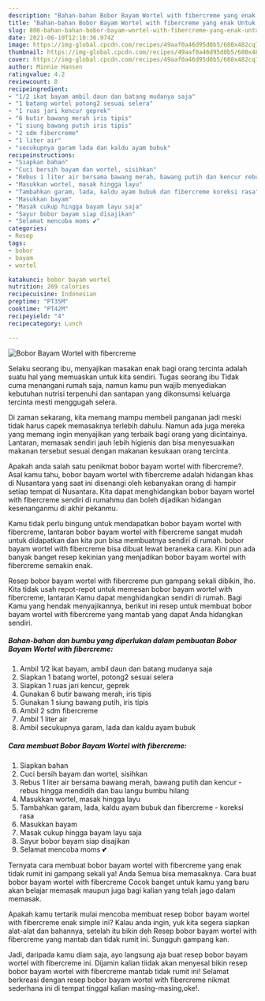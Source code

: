 ```yaml
---
description: "Bahan-bahan Bobor Bayam Wortel with fibercreme yang enak Untuk Jualan"
title: "Bahan-bahan Bobor Bayam Wortel with fibercreme yang enak Untuk Jualan"
slug: 800-bahan-bahan-bobor-bayam-wortel-with-fibercreme-yang-enak-untuk-jualan
date: 2021-06-10T12:10:36.974Z
image: https://img-global.cpcdn.com/recipes/49aaf0a46d95d0b5/680x482cq70/bobor-bayam-wortel-with-fibercreme-foto-resep-utama.jpg
thumbnail: https://img-global.cpcdn.com/recipes/49aaf0a46d95d0b5/680x482cq70/bobor-bayam-wortel-with-fibercreme-foto-resep-utama.jpg
cover: https://img-global.cpcdn.com/recipes/49aaf0a46d95d0b5/680x482cq70/bobor-bayam-wortel-with-fibercreme-foto-resep-utama.jpg
author: Minnie Hansen
ratingvalue: 4.2
reviewcount: 8
recipeingredient:
- "1/2 ikat bayam ambil daun dan batang mudanya saja"
- "1 batang wortel potong2 sesuai selera"
- "1 ruas jari kencur geprek"
- "6 butir bawang merah iris tipis"
- "1 siung bawang putih iris tipis"
- "2 sdm fibercreme"
- "1 liter air"
- "secukupnya garam lada dan kaldu ayam bubuk"
recipeinstructions:
- "Siapkan bahan"
- "Cuci bersih bayam dan wortel, sisihkan"
- "Rebus 1 liter air bersama bawang merah, bawang putih dan kencur rebus hingga mendidih dan bau langu bumbu hilang"
- "Masukkan wortel, masak hingga layu"
- "Tambahkan garam, lada, kaldu ayam bubuk dan fibercreme koreksi rasa"
- "Masukkan bayam"
- "Masak cukup hingga bayam layu saja"
- "Sayur bobor bayam siap disajikan"
- "Selamat mencoba moms 💕"
categories:
- Resep
tags:
- bobor
- bayam
- wortel

katakunci: bobor bayam wortel 
nutrition: 269 calories
recipecuisine: Indonesian
preptime: "PT35M"
cooktime: "PT42M"
recipeyield: "4"
recipecategory: Lunch

---
```



![Bobor Bayam Wortel with fibercreme](https://img-global.cpcdn.com/recipes/49aaf0a46d95d0b5/680x482cq70/bobor-bayam-wortel-with-fibercreme-foto-resep-utama.jpg)

Selaku seorang ibu, menyajikan masakan enak bagi orang tercinta adalah suatu hal yang memuaskan untuk kita sendiri. Tugas seorang ibu Tidak cuma menangani rumah saja, namun kamu pun wajib menyediakan kebutuhan nutrisi terpenuhi dan santapan yang dikonsumsi keluarga tercinta mesti menggugah selera.

Di zaman  sekarang, kita memang mampu membeli panganan jadi meski tidak harus capek memasaknya terlebih dahulu. Namun ada juga mereka yang memang ingin menyajikan yang terbaik bagi orang yang dicintainya. Lantaran, memasak sendiri jauh lebih higienis dan bisa menyesuaikan makanan tersebut sesuai dengan makanan kesukaan orang tercinta. 



Apakah anda salah satu penikmat bobor bayam wortel with fibercreme?. Asal kamu tahu, bobor bayam wortel with fibercreme adalah hidangan khas di Nusantara yang saat ini disenangi oleh kebanyakan orang di hampir setiap tempat di Nusantara. Kita dapat menghidangkan bobor bayam wortel with fibercreme sendiri di rumahmu dan boleh dijadikan hidangan kesenanganmu di akhir pekanmu.

Kamu tidak perlu bingung untuk mendapatkan bobor bayam wortel with fibercreme, lantaran bobor bayam wortel with fibercreme sangat mudah untuk didapatkan dan kita pun bisa membuatnya sendiri di rumah. bobor bayam wortel with fibercreme bisa dibuat lewat beraneka cara. Kini pun ada banyak banget resep kekinian yang menjadikan bobor bayam wortel with fibercreme semakin enak.

Resep bobor bayam wortel with fibercreme pun gampang sekali dibikin, lho. Kita tidak usah repot-repot untuk memesan bobor bayam wortel with fibercreme, lantaran Kamu dapat menghidangkan sendiri di rumah. Bagi Kamu yang hendak menyajikannya, berikut ini resep untuk membuat bobor bayam wortel with fibercreme yang mantab yang dapat Anda hidangkan sendiri.

<!--inarticleads1-->

##### Bahan-bahan dan bumbu yang diperlukan dalam pembuatan Bobor Bayam Wortel with fibercreme:

1. Ambil 1/2 ikat bayam, ambil daun dan batang mudanya saja
1. Siapkan 1 batang wortel, potong2 sesuai selera
1. Siapkan 1 ruas jari kencur, geprek
1. Gunakan 6 butir bawang merah, iris tipis
1. Gunakan 1 siung bawang putih, iris tipis
1. Ambil 2 sdm fibercreme
1. Ambil 1 liter air
1. Ambil secukupnya garam, lada dan kaldu ayam bubuk




<!--inarticleads2-->

##### Cara membuat Bobor Bayam Wortel with fibercreme:

1. Siapkan bahan
1. Cuci bersih bayam dan wortel, sisihkan
1. Rebus 1 liter air bersama bawang merah, bawang putih dan kencur - rebus hingga mendidih dan bau langu bumbu hilang
1. Masukkan wortel, masak hingga layu
1. Tambahkan garam, lada, kaldu ayam bubuk dan fibercreme - koreksi rasa
1. Masukkan bayam
1. Masak cukup hingga bayam layu saja
1. Sayur bobor bayam siap disajikan
1. Selamat mencoba moms 💕




Ternyata cara membuat bobor bayam wortel with fibercreme yang enak tidak rumit ini gampang sekali ya! Anda Semua bisa memasaknya. Cara buat bobor bayam wortel with fibercreme Cocok banget untuk kamu yang baru akan belajar memasak maupun juga bagi kalian yang telah jago dalam memasak.

Apakah kamu tertarik mulai mencoba membuat resep bobor bayam wortel with fibercreme enak simple ini? Kalau anda ingin, yuk kita segera siapkan alat-alat dan bahannya, setelah itu bikin deh Resep bobor bayam wortel with fibercreme yang mantab dan tidak rumit ini. Sungguh gampang kan. 

Jadi, daripada kamu diam saja, ayo langsung aja buat resep bobor bayam wortel with fibercreme ini. Dijamin kalian tiidak akan menyesal bikin resep bobor bayam wortel with fibercreme mantab tidak rumit ini! Selamat berkreasi dengan resep bobor bayam wortel with fibercreme nikmat sederhana ini di tempat tinggal kalian masing-masing,oke!.


